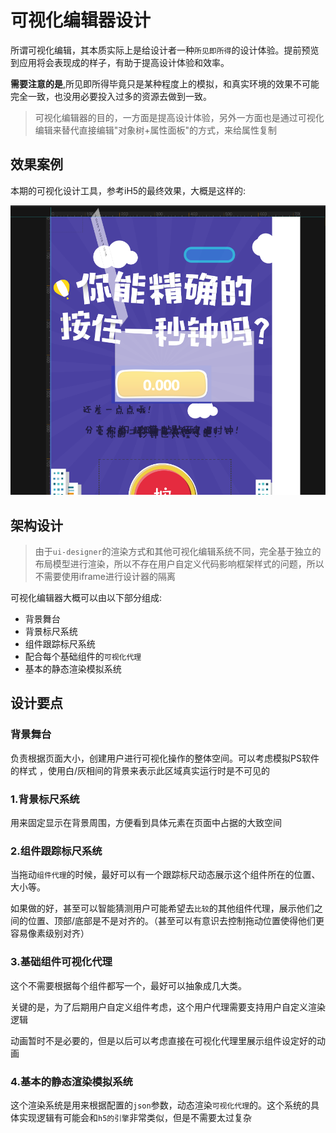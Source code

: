 # 可视化编辑器设计

所谓可视化编辑，其本质实际上是给设计者一种`所见即所得`的设计体验。提前预览到应用将会表现成的样子，有助于提高设计体验和效率。

**需要注意的是**,所见即所得毕竟只是某种程度上的模拟，和真实环境的效果不可能完全一致，也没用必要投入过多的资源去做到一致。

> 可视化编辑器的目的，一方面是提高设计体验，另外一方面也是通过可视化编辑来替代直接编辑"对象树+属性面板"的方式，来给属性复制

## **效果案例**

本期的可视化设计工具，参考iH5的最终效果，大概是这样的:

![design-tool](./res/design-tool.png)

## **架构设计**

> 由于`ui-designer`的渲染方式和其他可视化编辑系统不同，完全基于独立的布局模型进行渲染，所以不存在用户自定义代码影响框架样式的问题，所以不需要使用iframe进行设计器的隔离

可视化编辑器大概可以由以下部分组成:

- 背景舞台
- 背景标尺系统
- 组件跟踪标尺系统
- 配合每个基础组件的`可视化代理`
- 基本的静态渲染模拟系统

## **设计要点**

### 背景舞台

负责根据页面大小，创建用户进行可视化操作的整体空间。可以考虑模拟PS软件的样式 ，使用白/灰相间的背景来表示此区域真实运行时是不可见的

### 1.背景标尺系统

用来固定显示在背景周围，方便看到具体元素在页面中占据的大致空间

### 2.组件跟踪标尺系统

当拖动`组件代理`的时候，最好可以有一个跟踪标尺动态展示这个组件所在的位置、大小等。

如果做的好，甚至可以智能猜测用户可能希望去`比较`的其他组件代理，展示他们之间的位置、顶部/底部是不是对齐的。（甚至可以有意识去控制拖动位置使得他们更容易像素级别对齐）

### 3.基础组件可视化代理

这个不需要根据每个组件都写一个，最好可以抽象成几大类。

关键的是，为了后期用户自定义组件考虑，这个用户代理需要支持用户自定义渲染逻辑

动画暂时不是必要的，但是以后可以考虑直接在可视化代理里展示组件设定好的动画

### 4.基本的静态渲染模拟系统

这个渲染系统是用来根据配置的`json`参数，动态渲染`可视化代理`的。这个系统的具体实现逻辑有可能会和`h5的引擎`非常类似，但是不需要太过复杂
